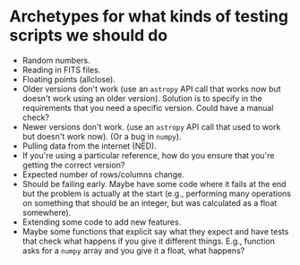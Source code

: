 # Archetypes for what kinds of testing scripts we should do

* Random numbers.
* Reading in FITS files.
* Floating points  (allclose).
* Older versions don't work (use an `astropy` API call that works now but
  doesn't work using an older version). Solution is to specify in the
  requirements that you need a specific version. Could have a manual check?
* Newer versions don't work. (use an `astropy` API call that used to work but
  doesn't work now). (Or a bug in `numpy`).
* Pulling data from the internet (NED).
* If you're using a particular reference, how do you ensure that you're getting
  the correct version?
* Expected number of rows/columns change.
* Should be failing early.  Maybe have some code where it fails at the end but
  the problem is actually at the start (e.g., performing many operations on
  something that should be an integer, but was calculated as a float somewhere).
* Extending some code to add new features.
* Maybe some functions that explicit say what they expect and have tests that
  check what happens if you give it different things. E.g., function asks for a
  `numpy` array and you give it a float, what happens?
